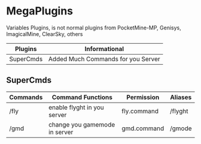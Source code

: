 # MegaPlugins
Variables Plugins, is not normal plugins from PocketMine-MP, Genisys, ImagicalMine, ClearSky, others

| Plugins | Informational |
| ---- | ------ |
| SuperCmds | Added Much Commands for you Server |


## SuperCmds
| Commands | Command Functions | Permission | Aliases |
| -------- | ----------------| ----------- | ------- |
| /fly | enable flyght in you server | fly.command | /flyght |
| /gmd | change you gamemode in server | gmd.command | /gmode | 

